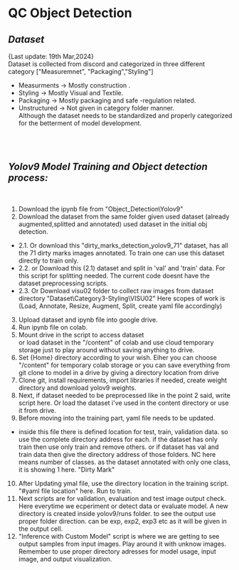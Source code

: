 # QC Object Detection 

*<h2>Dataset</h2>*
{Last update: 19th Mar,2024}<br/>
Dataset is collected from discord and categorized in three different category ["Measuremnet", "Packaging","Styling"] <br/>
  - Measurments -> Mostly construction .<br/>
  - Styling -> Mostly Visual and Textile.<br/>
  - Packaging -> Mostly packaging and safe -regulation related.<br/>
  - Unstructured -> Not given in category folder manner.<br/>
Although the dataset needs to be standardized and properly categorized for the betterment of model development.

<br/>
<br/>

*<h2> Yolov9 Model Training and Object detection process:</h2>* <Br/>
01. Download the ipynb file from "Object_Detection\Yolov9" <Br/>
02. Download the dataset from the same folder given used dataset (already augmented,splitted and annotated) used dataset in the initial obj detection.<Br/>
  - 2.1. Or download this "dirty_marks_detection_yolov9_71" dataset, has all the 71 dirty marks images annotated. To train one can use this dataset directly to train only.<Br/>
  - 2.2. or Download this (2.1) dataset and split in 'val' and 'train' data. For this script for splitting needed. The current code doesnt have the dataset preprocessing scripts.<Br/>
  - 2.3. Or Download visu02 folder to collect raw images from dataset directory "Dataset\Category3-Styling\VISU02" Here scopes of work is (Load, Annotate, Resize, Augment, Split, create yaml file accordingly)<Br/>
03. Upload dataset and ipynb file into google drive. <br/>
04. Run ipynb file on colab. <br/>
05. Mount drive in the script to access dataset <br/> or load dataset in the "/content" of colab and use cloud temporary storage just to play around without saving anything to drive.
06. Set {Home} directory according to your wish. Eiher you can choose "/content" for temporary colab storage or you can save everything from git clone to model in a drive by giving a directory location from drive
07. Clone git, install requirements, import libraries if needed, create weight directory and download yolov9 weights.
08. Next, if dataset needed to be preprocessed like in the point 2 said, write script here. Or load the dataset i've used in the content directory or use it from drive.
09. Before moving into the training part, yaml file needs to be updated.
  - inside this file there is defined location for test, train, validation data. so use the complete directory address for each. if the dataset has only train then use only train and remove others. or if dataset has val and train data then give the directory address of those folders. NC here means number of classes. as the dataset annotated with only one class, it is showing 1 here. "Dirty Mark"
10. After Updating ymal file, use the directory location in the training script. "#yaml file location" here. Run to train.
11. Next scripts are for validation, evaluation and test image output check. Here everytime we ecperiment or detect data or evaluate model. A new directory is created inside yolov9/runs folder. to see the output use proper folder direction. can be exp, exp2, exp3 etc as it will be given in the output cell.
12. "Inference with Custom Model" script is where we are getting to see output samples from input images. Play around it with unknow images. Remember to use proper directory adresses for model usage, input image, and output visualization.
